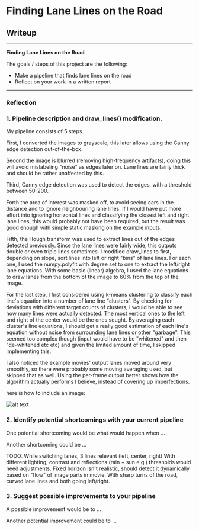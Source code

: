 # **Finding Lane Lines on the Road** 

## Writeup


---

**Finding Lane Lines on the Road**

The goals / steps of this project are the following:
* Make a pipeline that finds lane lines on the road
* Reflect on your work in a written report


[//]: # (Image References)

[image1]: ./examples/grayscale.jpg "Grayscale"

---

### Reflection

### 1. Pipeline description and draw_lines() modification.

My pipeline consists of 5 steps.

First, I converted the images to grayscale, this later allows using
 the Canny edge detection out-of-the-box.

Second the image is blurred (removing high-frequency artifacts), doing this will avoid mislabeling "noise"
 as edges later on. Lane lines are fairly thick and should be rather unaffected by this.

Third, Canny edge detection was used to detect the edges, with a threshold between 50-200.

Forth the area of interest was masked off, to avoid seeing cars in the distance and
 to ignore neighbouring lane lines. If I would have put more effort into ignoring horizontal
 lines and classifying the closest left and right lane lines, this would probably not have been required,
 but the result was good enough with simple static masking on the example inputs. 

Fifth, the Hough transform was used to extract lines out of the edges detected previously.
 Since the lane lines were fairly wide, this outputs double or even triple lines sometimes.
 I modified draw_lines to first, depending on slope, sort lines into left or right "bins" of lane lines.
 For each one, I used the numpy.polyfit with degree set to one to extract the left/right lane equations.
 With some basic (linear) algebra, I used the lane equations to draw lanes from the bottom
 of the image to 60% from the top of the image.

For the last step, I first considered using k-means clustering to classify each line's equation into a number of
 lane line "clusters". By checking for deviations with different target counts of clusters,
 I would be able to see how many lines were actually detected. The most vertical ones to the left and right of
 the center would be the ones sought. By averaging each cluster's line equations, I should get a really good
 estimation of each line's equation without noise from surrounding lane lines or other "garbage".
 This seemed too complex though (input would have to be "whitened" and then "de-whitened etc etc) and given
 the limited amount of time, I skipped implementing this.

I also noticed the example movies' output lanes moved around very smoothly, so there were probably
 some moving averaging used, but skipped that as well. Using the per-frame output better shows how the algorithm
 actually performs I believe, instead of covering up imperfections.




here is how to include an image: 

![alt text][image1]


### 2. Identify potential shortcomings with your current pipeline


One potential shortcoming would be what would happen when ... 

Another shortcoming could be ...

TODO:
While switching lanes, 3 lines relevant (left, center, right)
With different lighting, contrast and reflections (rain + sun e.g.) thresholds would need adjustments.
Fixed horizon isn't realistic, should detect it dynamically based on "flow" of image parts in movie.
With sharp turns of the road, curved lane lines and both going left/right.
 


### 3. Suggest possible improvements to your pipeline

A possible improvement would be to ...

Another potential improvement could be to ...
